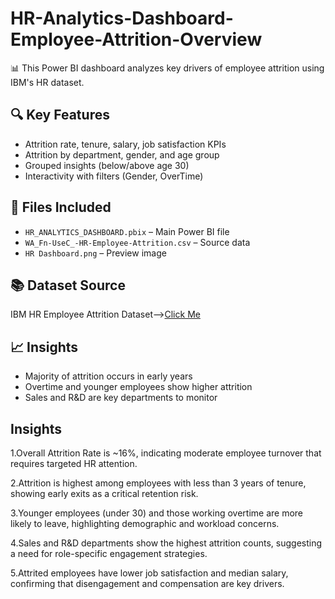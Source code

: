# HR-Analytics-Dashboard-Employee-Attrition-Overview
📊 This Power BI dashboard analyzes key drivers of employee attrition using IBM's HR dataset.

## 🔍 Key Features
- Attrition rate, tenure, salary, job satisfaction KPIs
- Attrition by department, gender, and age group
- Grouped insights (below/above age 30)
- Interactivity with filters (Gender, OverTime)

## 📁 Files Included
- `HR_ANALYTICS_DASHBOARD.pbix` – Main Power BI file
- `WA_Fn-UseC_-HR-Employee-Attrition.csv` – Source data
- `HR Dashboard.png` – Preview image

## 📚 Dataset Source
IBM HR Employee Attrition Dataset-->[Click Me](https://www.kaggle.com/datasets/pavansubhasht/ibm-hr-analytics-attrition-dataset)

## 📈 Insights
- Majority of attrition occurs in early years
- Overtime and younger employees show higher attrition
- Sales and R&D are key departments to monitor
## Insights
1.Overall Attrition Rate is ~16%, indicating moderate employee turnover that requires targeted HR attention.

2.Attrition is highest among employees with less than 3 years of tenure, showing early exits as a critical retention risk.

3.Younger employees (under 30) and those working overtime are more likely to leave, highlighting demographic and workload concerns.

4.Sales and R&D departments show the highest attrition counts, suggesting a need for role-specific engagement strategies.

5.Attrited employees have lower job satisfaction and median salary, confirming that disengagement and compensation are key drivers.
